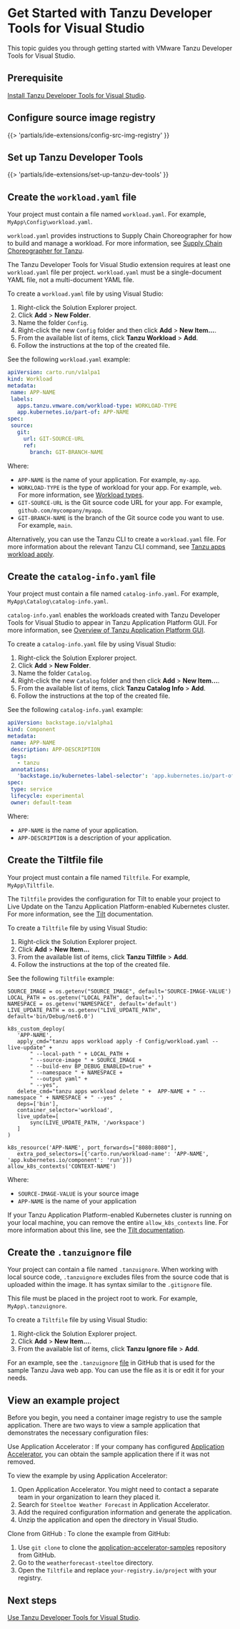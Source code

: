 # Get Started with Tanzu Developer Tools for Visual Studio

This topic guides you through getting started with VMware Tanzu Developer Tools for Visual Studio.

## <a id="prereqs"></a> Prerequisite

[Install Tanzu Developer Tools for Visual Studio](install.hbs.md).

## <a id="config-src-img-registry"></a> Configure source image registry

{{> 'partials/ide-extensions/config-src-img-registry' }}

## <a id="set-up-tanzu-dev-tools"></a> Set up Tanzu Developer Tools

{{> 'partials/ide-extensions/set-up-tanzu-dev-tools' }}

## <a id="create-workload-yaml"></a> Create the `workload.yaml` file

Your project must contain a file named `workload.yaml`.
For example, `MyApp\Config\workload.yaml`.

`workload.yaml` provides instructions to Supply Chain Choreographer for how to build and manage a
workload. For more information, see [Supply Chain Choreographer for Tanzu](../scc/about.hbs.md).

The Tanzu Developer Tools for Visual Studio extension requires at least one `workload.yaml` file per
project. `workload.yaml` must be a single-document YAML file, not a multi-document YAML file.

To create a `workload.yaml` file by using Visual Studio:

1. Right-click the Solution Explorer project.
2. Click **Add** > **New Folder**.
3. Name the folder `Config`.
4. Right-click the new `Config` folder and then click **Add** > **New Item...**.
5. From the available list of items, click **Tanzu Workload** > **Add**.
6. Follow the instructions at the top of the created file.

See the following `workload.yaml` example:

```yaml
apiVersion: carto.run/v1alpa1
kind: Workload
metadata:
 name: APP-NAME
 labels:
   apps.tanzu.vmware.com/workload-type: WORKLOAD-TYPE
   app.kubernetes.io/part-of: APP-NAME
spec:
 source:
   git:
     url: GIT-SOURCE-URL
     ref:
       branch: GIT-BRANCH-NAME
```

Where:

- `APP-NAME` is the name of your application. For example, `my-app`.
- `WORKLOAD-TYPE` is the type of workload for your app. For example, `web`.
  For more information, see [Workload types](../workloads/workload-types.hbs.md).
- `GIT-SOURCE-URL` is the Git source code URL for your app. For example, `github.com/mycompany/myapp`.
- `GIT-BRANCH-NAME` is the branch of the Git source code you want to use. For example, `main`.

Alternatively, you can use the Tanzu CLI to create a `workload.yaml` file.
For more information about the relevant Tanzu CLI command, see
[Tanzu apps workload apply](../cli-plugins/apps/command-reference/workload_create_update_apply.hbs.md).

## <a id="create-catalog-info-yaml"></a> Create the `catalog-info.yaml` file

Your project must contain a file named `catalog-info.yaml`.
For example, `MyApp\Catalog\catalog-info.yaml`.

`catalog-info.yaml` enables the workloads created with Tanzu Developer Tools for Visual Studio to
appear in Tanzu Application Platform GUI.
For more information, see [Overview of Tanzu Application Platform GUI](../tap-gui/about.hbs.md).

To create a `catalog-info.yaml` file by using Visual Studio:

1. Right-click the Solution Explorer project.
2. Click **Add** > **New Folder**.
3. Name the folder `Catalog`.
4. Right-click the new `Catalog` folder and then click **Add** > **New Item...**.
5. From the available list of items, click **Tanzu Catalog Info** > **Add**.
6. Follow the instructions at the top of the created file.

See the following `catalog-info.yaml` example:

```yaml
apiVersion: backstage.io/v1alpha1
kind: Component
metadata:
 name: APP-NAME
 description: APP-DESCRIPTION
 tags:
   - tanzu
 annotations:
   'backstage.io/kubernetes-label-selector': 'app.kubernetes.io/part-of=APP-NAME'
spec:
 type: service
 lifecycle: experimental
 owner: default-team
```

Where:

- `APP-NAME` is the name of your application.
- `APP-DESCRIPTION` is a description of your application.

## <a id="create-tiltfile"></a> Create the Tiltfile file

Your project must contain a file named `Tiltfile`.
For example, `MyApp\Tiltfile`.

The `Tiltfile` provides the configuration for Tilt to enable your project to Live Update on the
Tanzu Application Platform-enabled Kubernetes cluster.
For more information, see the [Tilt](https://docs.tilt.dev/) documentation.

To create a `Tiltfile` file by using Visual Studio:

1. Right-click the Solution Explorer project.
2. Click **Add** > **New Item...**
3. From the available list of items, click **Tanzu Tiltfile** > **Add**.
4. Follow the instructions at the top of the created file.

See the following `Tiltfile` example:

```Tiltfile
SOURCE_IMAGE = os.getenv("SOURCE_IMAGE", default='SOURCE-IMAGE-VALUE')
LOCAL_PATH = os.getenv("LOCAL_PATH", default='.')
NAMESPACE = os.getenv("NAMESPACE", default='default')
LIVE_UPDATE_PATH = os.getenv("LIVE_UPDATE_PATH", default='bin/Debug/net6.0')

k8s_custom_deploy(
   'APP-NAME',
   apply_cmd="tanzu apps workload apply -f Config/workload.yaml --live-update" +
       " --local-path " + LOCAL_PATH +
       " --source-image " + SOURCE_IMAGE +
       " --build-env BP_DEBUG_ENABLED=true" +
       " --namespace " + NAMESPACE +
       " --output yaml" +
       " --yes",
   delete_cmd="tanzu apps workload delete " +  APP-NAME + " --namespace " + NAMESPACE + " --yes" ,
   deps=['bin'],
   container_selector='workload',
   live_update=[
       sync(LIVE_UPDATE_PATH, '/workspace')
   ]
)

k8s_resource('APP-NAME', port_forwards=["8080:8080"],
   extra_pod_selectors=[{'carto.run/workload-name': 'APP-NAME', 'app.kubernetes.io/component': 'run'}])
allow_k8s_contexts('CONTEXT-NAME')
```

Where:

- `SOURCE-IMAGE-VALUE` is your source image
- `APP-NAME` is the name of your application

If your Tanzu Application Platform-enabled Kubernetes cluster is running on your local machine, you
can remove the entire `allow_k8s_contexts` line.
For more information about this line, see the
[Tilt documentation](https://docs.tilt.dev/api.html#api.allow_k8s_contexts).

## <a id="create-tanzuignore"></a> Create the `.tanzuignore` file

Your project can contain a file named `.tanzuignore`.
When working with local source code, `.tanzuignore` excludes files from the source code that is
uploaded within the image. It has syntax similar to the `.gitignore` file.

This file must be placed in the project root to work. For example, `MyApp\.tanzuignore`.

To create a `Tiltfile` file by using Visual Studio:

1. Right-click the Solution Explorer project.
2. Click **Add** > **New Item...**.
3. From the available list of items, click **Tanzu Ignore file** > **Add**.

For an example, see the `.tanzuignore`
[file](https://github.com/vmware-tanzu/application-accelerator-samples/blob/main/tanzu-java-web-app/.tanzuignore)
in GitHub that is used for the sample Tanzu Java web app.
You can use the file as it is or edit it for your needs.

## <a id="example-project"></a> View an example project

Before you begin, you need a container image registry to use the sample application.
There are two ways to view a sample application that demonstrates the necessary configuration files:

Use Application Accelerator
: If your company has configured
  [Application Accelerator](../application-accelerator/about-application-accelerator.hbs.md),
  you can obtain the sample application there if it was not removed.

  To view the example by using Application Accelerator:

  1. Open Application Accelerator. You might need to contact a separate team in your organization
     to learn they placed it.
  2. Search for `Steeltoe Weather Forecast` in Application Accelerator.
  3. Add the required configuration information and generate the application.
  4. Unzip the application and open the directory in Visual Studio.

Clone from GitHub
: To clone the example from GitHub:

  1. Use `git clone` to clone the
     [application-accelerator-samples](https://github.com/vmware-tanzu/application-accelerator-samples)
     repository from GitHub.
  1. Go to the `weatherforecast-steeltoe` directory.
  1. Open the `Tiltfile` and replace `your-registry.io/project` with your registry.

## <a id="whats-next"></a> Next steps

[Use Tanzu Developer Tools for Visual Studio](using-the-extension.hbs.md).
